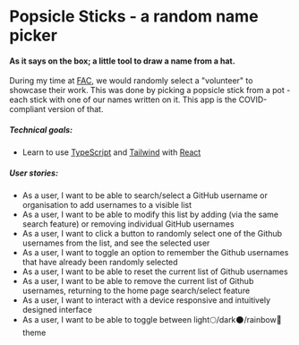 # Popsicle Sticks - a random name picker

#### As it says on the box; a little tool to draw a name from a hat.

During my time at [FAC](https://www.foundersandcoders.com), we would randomly select a "volunteer" to showcase their work. This was done by picking a popsicle stick from a pot - each stick with one of our names written on it. This app is the COVID-compliant version of that.

##### Technical goals:

- Learn to use [TypeScript](https://www.typescriptlang.org) and [Tailwind](https://tailwindcss.com) with [React](https://reactjs.org)

##### User stories:

- As a user, I want to be able to search/select a GitHub username or organisation to add usernames to a visible list
- As a user, I want to be able to modify this list by adding (via the same search feature) or removing individual GitHub usernames
- As a user, I want to click a button to randomly select one of the Github usernames from the list, and see the selected user
- As a user, I want to toggle an option to remember the Github usernames that have already been randomly selected
- As a user, I want to be able to reset the current list of Github usernames
- As a user, I want to be able to remove the current list of Github usernames, returning to the home page search/select feature
- As a user, I want to interact with a device responsive and intuitively designed interface
- As a user, I want to be able to toggle between light:full_moon:/dark:new_moon:/rainbow:rainbow: theme

